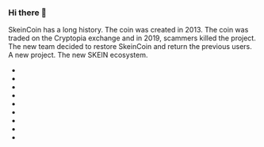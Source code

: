 ### Hi there 👋

SkeinCoin has a long history. The coin was created in 2013. The coin was traded on the Cryptopia exchange and in 2019, scammers killed the project. 
The new team decided to restore SkeinCoin and return the previous users.
A new project. The new SKEIN ecosystem.

- 
- 
- 
- 
- 
- 
- 
-
-

